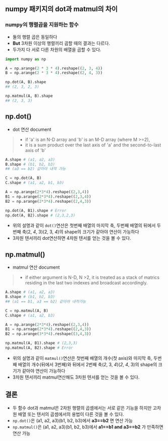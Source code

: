 ## numpy 패키지의 dot과 matmul의 차이

###  numpy의 행렬곱을 지원하는 함수
- 둘의 행렬 곱은 동일하다
- **But** 3차원 이상의 행렬끼리 곱할 때의 결과는 다르다.
- 두가지 다 서로 다른 차원의 배열을 곱할 수 있다.
```python
import numpy as np

A = np.arange(2 * 3 * 4).reshape((2, 3, 4))
B = np.arange(2 * 3 * 4).reshape((2, 4, 3))

np.dot(A, B).shape
## (2, 3, 2, 3)

np.matmul(A, B).shape
## (2, 3, 3)
```

## np.dot()
- dot 연산 document
> - if 'a' is an N-D array and 'b' is an M-D array (where M >=2),
> - it is a sum product over the last axis of 'a' and the second-to-last axis of 'b'

```python
A.shape # (a1, a2, a3)
B.shape # (b1, b2, b3)
## (a3 == b2) 같아야 내적 가능

C = np.dot(A, B)
C.shape # (a1, a2, b1, b3)

A = np.arange(2*3*4).reshape((2,3,4))
B1 = np.arange(2*3*4).reshape((2,3,4))
B2 = np.arange(2*3*4).reshape((2,4,3))

np.dot(A, B1).shape # Error
np.dot(A, B2).shape # (2,3,2,3)
```
- 위의 설명과 같이 `dot()`연산은 첫번째 배열의 마지막 축, 두번째 배열의 뒤에서 두번째 축(2, *4*, 3)(2, 3, *4*)의 shape의 크기가 같아야 연산이 가능하다
- 3차원 텐서끼리 dot연산하면 4차원 텐서를 얻는 것을 볼 수 있다.

## np.matmul()
- matmul 연산 document
> - if either argument is N-D, N >2, it is treated as a stack of matrics residing in the last two indexes and broadcast accordingly.

```python
A.shape # (a1, a2, a3)
B.shape # (b1, b2, b3)
## (a1 == b1, a3 == b2) 같아야 내적가능

C = np.matmul(A, B)
C.shape # (a1, a2, b3)

A = np.arange(2*3*4).reshape((2,3,4))
B1 = np.arnage(2*3*4).reshape((2,4,3))
B2 = np.arange(3*3*4).reshape((3,4,3))

np.matmul(A, B1).shape # (2,3,3)
np.matmul(A, B2).shape # Error
```
- 위의 설명과 같이 `matmul()`연산은 첫번째 배열의 개수(첫 axis)와 마지막 축, 두번째 배열의 개수(뒤에서 3번째)와 뒤에서 2번째 축(*2*, 3, *4*)(*2*, *4*, 3)의 shape의 크기가 같아야 연산이 가능하다
- 3차원 텐서끼리 matmul연산해도 3차원 텐서를 얻는 것을 볼 수 있다.

## 결론
- 두 함수 dot과 matmul은 2차원 행렬의 곱셈에서는 서로 같은 기능을 하지만 고차원 배열 또는 텐서의 곱셈에서의 용법이 다른 것을 볼 수 있다.
- `np.dot()`은 (a1, a2, a3)(b1, b2, b3)에서 **a3==b2** 면 연산 가능
- `np.matmul()`은 (a1, a2, a3)(b1, b2, b3)에서 **a1==b1 and a3==b2** 가 만족하면 연산 가능

